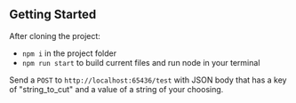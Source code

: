 Getting Started
---
After cloning the project:
* `npm i` in the project folder
* `npm run start` to build current files and run node in your terminal

Send a `POST` to `http://localhost:65436/test` with JSON body that has a key of "string_to_cut" and a value of a string of your choosing.